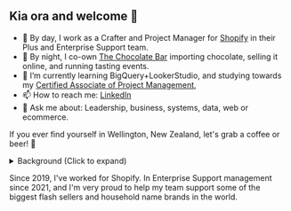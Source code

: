 ## Kia ora and welcome 👋 

- 💼 By day, I work as a Crafter and Project Manager for [Shopify](https://github.com/shopify) in their Plus and Enterprise Support team.
- 🍫 By night, I co-own [The Chocolate Bar](https://thechocolatebar.nz) importing chocolate, selling it online, and running tasting events.
- 🌱 I’m currently learning BigQuery+LookerStudio, and studying towards my [Certified Associate of Project Management](https://www.pmi.org/certifications/certified-associate-capm),
- 📫 How to reach me: [LinkedIn](https://linkedin.com/in/adamthomsonnz)
- 💬 Ask me about: Leadership, business, systems, data, web or ecommerce.

If you ever find yourself in Wellington, New Zealand, let's grab a coffee or beer! 🍻

<details>
<summary>Background (Click to expand)</summary>
When I was young, I was a musician, promoter and radio dj, before running a radio station with 60K monthly listeners.<br /><br />I spent 10yrs+ helping dozens of clients with their online presence from SMEs to NGOs.<br />I've worked full-time in clothing and graphic design, marketing and communications, website development and IT systems administration.<br /><br />I'm technically capable, and also a passionate advocate for seamless experiences and good design.<br /><br />I used to run the local WordPress meetup in Wellington, the capital city of New Zealand, I've done talks in-person and online talking about WordPress and I once emceed 'WordCamp' the national conference. I'm very proud of my time being a member and contributor in that community.
</details>

Since 2019, I've worked for Shopify. In Enterprise Support management since 2021, and I'm very proud to help my team support some of the biggest flash sellers and household name brands in the world.

<!--
**adamthomson/adamthomson** is a ✨ _special_ ✨ repository because its `README.md` (this file) appears on your GitHub profile.

Here are some ideas to get you started:
- 👯 I’m looking to collaborate on ...
- 🤔 I’m looking for help with ...

-->
